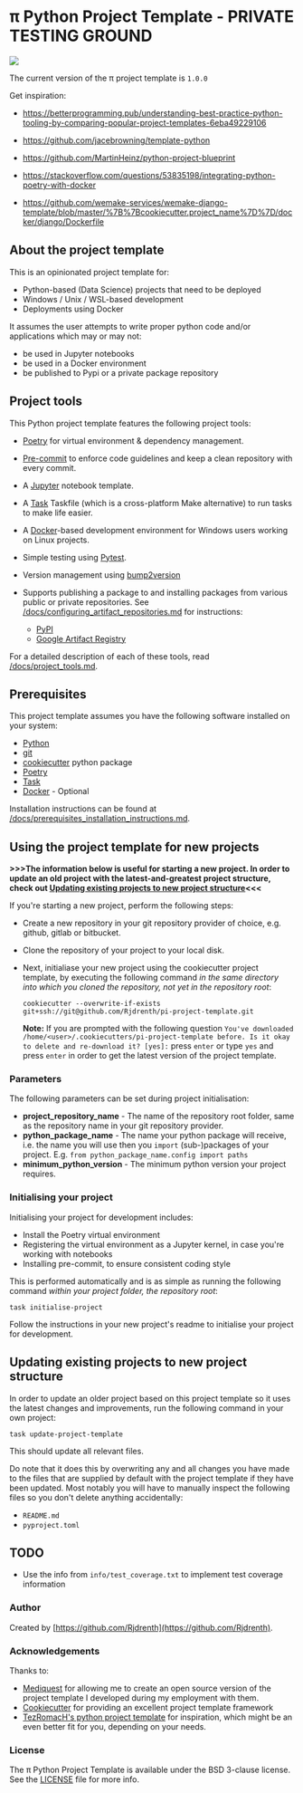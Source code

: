 # π Python Project Template - PRIVATE TESTING GROUND


![](https://img.shields.io/badge/π__project__template-1.0.0-green)

The current version of the π project template is `1.0.0`

Get inspiration:

- https://betterprogramming.pub/understanding-best-practice-python-tooling-by-comparing-popular-project-templates-6eba49229106
- https://github.com/jacebrowning/template-python
- https://github.com/MartinHeinz/python-project-blueprint

- https://stackoverflow.com/questions/53835198/integrating-python-poetry-with-docker
- https://github.com/wemake-services/wemake-django-template/blob/master/%7B%7Bcookiecutter.project_name%7D%7D/docker/django/Dockerfile


## About the project template

This is an opinionated project template for:

- Python-based (Data Science) projects that need to be deployed
- Windows / Unix / WSL-based development
- Deployments using Docker

It assumes the user attempts to write proper python code and/or applications which may or may not:

- be used in Jupyter notebooks
- be used in a Docker environment
- be published to Pypi or a private package repository

## Project tools

This Python project template features the following project tools:

- [Poetry](https://python-poetry.org/) for virtual environment & dependency management.
- [Pre-commit](https://pre-commit.com/) to enforce code guidelines and keep a clean repository with every commit.
- A [Jupyter](https://jupyter.org/) notebook template.
- A [Task](https://taskfile.dev) Taskfile (which is a cross-platform Make alternative) to run tasks to make life easier.
- A [Docker](https://www.docker.com/)-based development environment for Windows users working on Linux projects.
- Simple testing using [Pytest](https://pytest.org).
- Version management using [bump2version](https://github.com/c4urself/bump2version)

- Supports publishing a package to and installing packages from various public or private repositories. See [/docs/configuring_artifact_repositories.md](/{{cookiecutter.project_repository_name}}/docs/configuring_artifact_repositories.md) for instructions:

  - [PyPI](https://pypi.org/)
  - [Google Artifact Registry](https://cloud.google.com/artifact-registry)

For a detailed description of each of these tools, read [/docs/project_tools.md](/docs/project_tools.md).

## Prerequisites

This project template assumes you have the following software installed on your system:

- [Python](https://www.python.org/)
- [git](https://git-scm.com/)
- [cookiecutter](https://github.com/audreyfeldroy/cookiecutter-pypackage) python package
- [Poetry](https://python-poetry.org/docs/#installation/)
- [Task](https://taskfile.dev/installation/)
- [Docker](https://docs.docker.com/engine/install/) - Optional

Installation instructions can be found at [/docs/prerequisites_installation_instructions.md](/docs/prerequisites_installation_instructions.md).


## Using the project template for new projects

**>>>The information below is useful for starting a new project. In order to update an old project with the latest-and-greatest project structure, check out [Updating existing projects to new project structure](#updating-existing-projects-to-new-project-structure)<<<**

If you're starting a new project, perform the following steps:

- Create a new repository in your git repository provider of choice, e.g. github, gitlab or bitbucket.  
- Clone the repository of your project to your local disk.

- Next, initialiase your new project using the cookiecutter project template, by executing the following command *in the same directory into which you cloned the repository, not yet in the repository root*:
  ```shell
  cookiecutter --overwrite-if-exists git+ssh://git@github.com/Rjdrenth/pi-project-template.git
  ```

  **Note:** If you are prompted with the following question `You've downloaded /home/<user>/.cookiecutters/pi-project-template before. Is it okay to delete and re-download it? [yes]:` press `enter` or type `yes` and press `enter` in order to get the latest version of the project template.

### Parameters

The following parameters can be set during project initialisation:

 - **project_repository_name** - The name of the repository root folder, same as the repository name in your git repository provider.
 - **python_package_name** - The name your python package will receive, i.e. the name you will use then you `import` (sub-)packages of your project. E.g. `from python_package_name.config import paths`
 - **minimum_python_version** - The minimum python version your project requires.

### Initialising your project

Initialising your project for development includes:
- Install the Poetry virtual environment
- Registering the virtual environment as a Jupyter kernel, in case you're working with notebooks
- Installing pre-commit, to ensure consistent coding style

This is performed automatically and is as simple as running the following command *within your project folder, the repository root*:

```shell
task initialise-project
```

Follow the instructions in your new project's readme to initialise your project for development.

## Updating existing projects to new project structure

In order to update an older project based on this project template so it uses the latest changes and improvements, run the following command in your own project:

```shell
task update-project-template
```

This should update all relevant files.

Do note that it does this by overwriting any and all changes you have made to the files that are supplied by default with the project template if they have been updated. Most notably you will have to manually inspect the following files so you don't delete anything accidentally:

- `README.md`
- `pyproject.toml`

## TODO

- Use the info from `info/test_coverage.txt` to implement test coverage information


### Author

Created by [https://github.com/Rjdrenth](https://github.com/Rjdrenth).

### Acknowledgements

Thanks to:

- [Mediquest](https://home.mediquest.nl/) for allowing me to create an open source version of the project template I developed during my employment with them.
- [Cookiecutter](https://github.com/cookiecutter/cookiecutter) for providing an excellent project template framework
- [TezRomacH's python project template](https://github.com/TezRomacH/python-package-template) for inspiration, which might be an even better fit for you, depending on your needs.

### License

The π Python Project Template is available under the BSD 3-clause license. See the [LICENSE](/LICENSE) file for more info.
